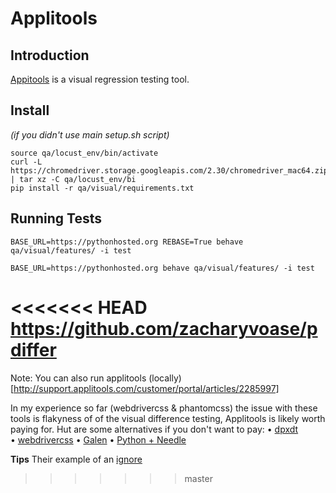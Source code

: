 # Applitools

## Introduction
[Appitools](https://applitools.com/) is a visual regression testing tool.

## Install
*(if you didn't use main setup.sh script)*
```
source qa/locust_env/bin/activate
curl -L https://chromedriver.storage.googleapis.com/2.30/chromedriver_mac64.zip | tar xz -C qa/locust_env/bi
pip install -r qa/visual/requirements.txt
```

## Running Tests

```
BASE_URL=https://pythonhosted.org REBASE=True behave qa/visual/features/ -i test
```

```
BASE_URL=https://pythonhosted.org behave qa/visual/features/ -i test
```

<<<<<<< HEAD
https://github.com/zacharyvoase/pdiffer
=======
Note: You can also run applitools (locally)[http://support.applitools.com/customer/portal/articles/2285997]


In my experience so far (webdrivercss & phantomcss) the issue with these tools is flakyness of of the visual difference testing, Applitools is likely worth paying for.  Hut are some alternatives if you don't want to pay:
• [dpxdt](https://github.com/bslatkin/dpxdt)
• [webdrivercss](https://hub.docker.com/r/grugnog/webdrivercss/)
• [Galen](http://galenframework.com/)
• [Python + Needle](http://the-creative-tester.github.io/Python-Visual-Regression-Testing/)

**Tips**
Their example of an [ignore](https://github.com/applitools/eyes.selenium.python/blob/master/samples/test_script.py)
>>>>>>> master
